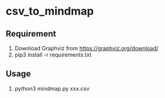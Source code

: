 # csv_to_mindmap
## Requirement
1. Download Graphviz from https://graphviz.org/download/
2. pip3 install -r requirements.txt

## Usage
1. python3 mindmap.py xxx.csv
